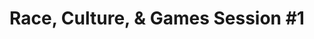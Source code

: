 ---
layout: default
category: session
id: race-culture-games-session-1
title: Race, Culture, & Games Session &#35;1
permalink: /schedule#race-culture-games-session-1

day: Saturday
time: 11&colon;30am - 12&colon;45pm
timeorder: 3
room: Rm. 845

talks:
  - Beyond the Palette Swap&colon; Methodologies for Customizing Ethnicity
  - Engaging with ideology&colon; Towards non-Eurocentric historical themed video games
  - Post-Mortem&colon; Moon Hunters and Matriarchy
---